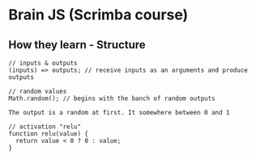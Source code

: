 # Brain JS (Scrimba course)

## How they learn - Structure

```JS
// inputs & outputs
(inputs) => outputs; // receive inputs as an arguments and produce outputs

// random values
Math.random(); // begins with the banch of random outputs

The output is a random at first. It somewhere between 0 and 1

// activation "relu"
function relu(value) {
  return value < 0 ? 0 : value;
}
```